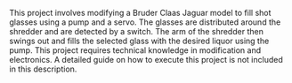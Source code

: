 This project involves modifying a Bruder Claas Jaguar model to fill shot glasses using a pump and a servo.
The glasses are distributed around the shredder and are detected by a switch. The arm of the shredder then swings out and fills the selected glass with the desired liquor using the pump. This project requires technical knowledge in modification and electronics. A detailed guide on how to execute this project is not included in this description.
